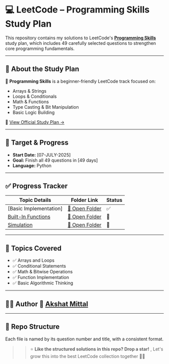 # 💻 LeetCode – Programming Skills Study Plan

This repository contains my solutions to LeetCode's **[Programming Skills](https://leetcode.com/studyplan/programming-skills/)** study plan, which includes 49 carefully selected questions to strengthen core programming fundamentals.

---

## 📌 About the Study Plan

🧠 **Programming Skills** is a beginner-friendly LeetCode track focused on:
- Arrays & Strings
- Loops & Conditionals
- Math & Functions
- Type Casting & Bit Manipulation
- Basic Logic Building

🔗 [View Official Study Plan →](https://leetcode.com/studyplan/programming-skills/)

---

## 📅 Target & Progress

- **Start Date:** [07-JULY-2025]
- **Goal:** Finish all 49 questions in [49 days]
- **Language:** Python

---

## ✅ Progress Tracker

| Topic Details | Folder Link | Status |
|---------------|-------------|--------|
| [Basic Implementation] | [📂 Open Folder](./Basic%20Implementation/) | ✅ |
| [Built-In Functions](./topics/strings.md) | [📂 Open Folder](./Built-In%20Functions/) | 🔲 |
| [Simulation](./topics/dynamic_programming.md) | [📂 Open Folder](./Simulation/) | 🔲 |


---

## 🧠 Topics Covered

- ✅ Arrays and Loops
- ✅ Conditional Statements
- ✅ Math & Bitwise Operations
- ✅ Function Implementation
- ✅ Basic Algorithmic Thinking

---

## 👨‍💻 Author 🔗 **[Akshat Mittal](https://github.com/akshat-mittal1)**

---

## 📂 Repo Structure

Each file is named by its question number and title, with a consistent format.

> > ⭐ **Like the structured solutions in this repo? Drop a star!**  , Let's grow this into the best LeetCode collection together 📘✨

